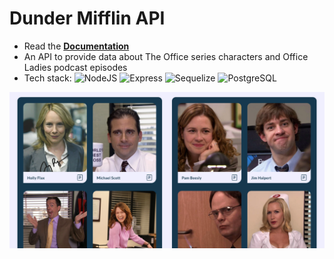 # Dunder Mifflin API

- Read the **[Documentation](https://dunder-mifflin.vercel.app/docs)**
- An API to provide data about The Office series characters and Office Ladies podcast episodes
- Tech stack: ![NodeJS](https://img.shields.io/badge/NodeJS-15384e.svg?style=for-the-badge&logo=node.js&logoColor=white) ![Express](https://img.shields.io/badge/Express-15384e.svg?style=for-the-badge&logo=Express&logoColor=white) ![Sequelize](https://img.shields.io/badge/Sequelize-15384e.svg?style=for-the-badge&logo=Sequelize&logoColor=white) ![PostgreSQL](https://img.shields.io/badge/PostgreSQL-15384e.svg?style=for-the-badge&logo=PostgreSQL&logoColor=white)
 
![Dunder Mifflin Banner](https://raw.githubusercontent.com/devgustavomacedo/devgustavomacedo/main/public/dunder-mifflin.png)
